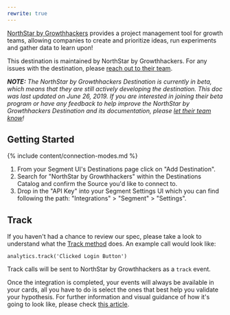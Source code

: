 ```yaml
---
rewrite: true
---
```

[NorthStar by Growthhackers](http://growthhackers.com/software) provides a project management tool for growth teams, allowing companies to create and prioritize ideas, run experiments and gather data to learn upon!

This destination is maintained by NorthStar by Growthhackers. For any issues with the destination, please [reach out to their team](mailto:tech@growthhackers.com).

_**NOTE:** The NorthStar by Growthhackers Destination is currently in beta, which means that they are still actively developing the destination. This doc was last updated on June 26, 2019. If you are interested in joining their beta program or have any feedback to help improve the NorthStar by Growthhackers Destination and its documentation, please [let  their team know](mailto:tech@growthhackers.com)!_

## Getting Started

{% include content/connection-modes.md %}

1. From your Segment UI's Destinations page click on "Add Destination".
2. Search for "NorthStar by Growthhackers" within the Destinations Catalog and confirm the Source you'd like to connect to.
3. Drop in the "API Key" into your Segment Settings UI which you can find following the path: "Integrations" > "Segment" > "Settings". 

## Track

If you haven't had a chance to review our spec, please take a look to understand what the [Track method](https://segment.com/docs/spec/track/) does. An example call would look like:

```
analytics.track('Clicked Login Button')
```

Track calls will be sent to NorthStar by Growthhackers as a `track` event.

Once the integration is completed, your events will always be available in your cards, all you have to do is select the ones that best help you validate your hypothesis. For further information and visual guidance of how it's going to look like, please check [this article](https://www.notion.so/Integrate-NorthStar-with-Segment-77843e36055d4288b1d8c85e1aa5f96e).
